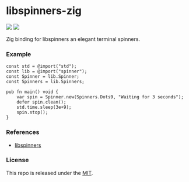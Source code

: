 # libspinners-zig

[![](https://img.shields.io/github/v/tag/thechampagne/libspinners-zig?label=version)](https://github.com/thechampagne/libspinners-zig/releases/latest) [![](https://img.shields.io/github/license/thechampagne/libspinners-zig)](https://github.com/thechampagne/libspinners-zig/blob/main/LICENSE)

Zig binding for libspinners an elegant terminal spinners.

### Example

```zig
const std = @import("std");
const lib = @import("spinner");
const Spinner = lib.Spinner;
const Spinners = lib.Spinners;

pub fn main() void {
    var spin = Spinner.new(Spinners.Dots9, "Waiting for 3 seconds");
    defer spin.clean();
    std.time.sleep(3e+9);
    spin.stop();
}
```

### References
 - [libspinners](https://github.com/thechampagne/libspinners)

### License

This repo is released under the [MIT](https://github.com/thechampagne/libspinners-zig/blob/main/LICENSE).
